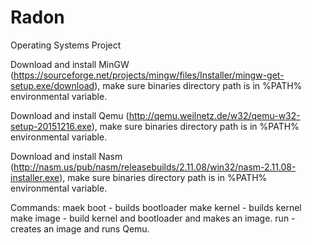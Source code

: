 # Radon
Operating Systems Project

Download and install MinGW (https://sourceforge.net/projects/mingw/files/Installer/mingw-get-setup.exe/download), make sure binaries directory path is in %PATH% environmental variable.

Download and install Qemu (http://qemu.weilnetz.de/w32/qemu-w32-setup-20151216.exe), make sure binaries directory path is in %PATH% environmental variable.

Download and install Nasm (http://nasm.us/pub/nasm/releasebuilds/2.11.08/win32/nasm-2.11.08-installer.exe), make sure binaries directory path is in %PATH% environmental variable.


Commands:
maek boot         - builds bootloader
make kernel       - builds kernel
make image        - build kernel and bootloader and makes an image.
run               - creates an image and runs Qemu.


